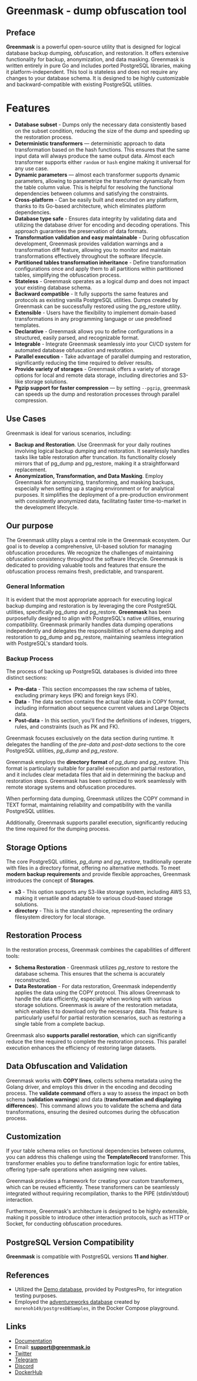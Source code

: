 # Greenmask - dump obfuscation tool

## Preface

**Greenmask** is a powerful open-source utility that is designed for logical database backup dumping,
obfuscation, and restoration. It offers extensive functionality for backup, anonymization, and data masking. Greenmask
is written entirely in pure Go and includes ported PostgreSQL libraries, making it platform-independent. This tool is
stateless and does not require any changes to your database schema. It is designed to be highly customizable and
backward-compatible with existing PostgreSQL utilities.

# Features

* **Database subset** - Dumps only the necessary data consistently based on the subset condition, reducing the size
  of the dump and speeding up the restoration process.
* **Deterministic transformers** — deterministic approach to data transformation based on the hash
  functions. This ensures that the same input data will always produce the same output data. Almost each transformer
  supports either `random` or `hash` engine making it universal for any use case.
* **Dynamic parameters** — almost each transformer supports dynamic parameters, allowing to parametrize the
  transformer dynamically from the table column value. This is helpful for resolving the functional dependencies
  between columns and satisfying the constraints.
* **Cross-platform** - Can be easily built and executed on any platform, thanks to its Go-based architecture,
  which eliminates platform dependencies.
* **Database type safe** - Ensures data integrity by validating data and utilizing the database driver for
  encoding and decoding operations. This approach guarantees the preservation of data formats.
* **Transformation validation and easy maintainable** - During obfuscation development, Greenmask provides validation
  warnings and a transformation diff feature, allowing you to monitor and maintain transformations effectively
  throughout the software lifecycle.
* **Partitioned tables transformation inheritance** - Define transformation configurations once and apply them to all
  partitions within partitioned tables, simplifying the obfuscation process.
* **Stateless** - Greenmask operates as a logical dump and does not impact your existing database schema.
* **Backward compatible** - It fully supports the same features and protocols as existing vanilla PostgreSQL utilities.
  Dumps created by Greenmask can be successfully restored using the pg_restore utility.
* **Extensible** - Users have the flexibility to implement domain-based transformations in any programming language or
  use predefined templates.
* **Declarative** - Greenmask allows you to define configurations in a structured, easily parsed, and recognizable
  format.
* **Integrable** - Integrate Greenmask seamlessly into your CI/CD system for automated database obfuscation and
  restoration.
* **Parallel execution** - Take advantage of parallel dumping and restoration, significantly reducing the time required
  to deliver results.
* **Provide variety of storages** - Greenmask offers a variety of storage options for local and remote data storage,
  including directories and S3-like storage solutions.
* **Pgzip support for faster compression** — by setting `--pgzip`, greenmask can speeds up the dump and restoration
processes through parallel compression.

## Use Cases

Greenmask is ideal for various scenarios, including:

* **Backup and Restoration**. Use Greenmask for your daily routines involving logical backup dumping and restoration. It
  seamlessly handles tasks like table restoration after truncation. Its functionality closely mirrors that of pg_dump
  and pg_restore, making it a straightforward replacement.
* **Anonymization, Transformation, and Data Masking**. Employ Greenmask for anonymizing, transforming, and masking
  backups, especially when setting up a staging environment or for analytical purposes. It simplifies the deployment of
  a pre-production environment with consistently anonymized data, facilitating faster time-to-market in the development
  lifecycle.

## Our purpose

The Greenmask utility plays a central role in the Greenmask ecosystem. Our goal is to develop a comprehensive, UI-based
solution for managing obfuscation procedures. We recognize the challenges of maintaining obfuscation consistency
throughout the software lifecycle. Greenmask is dedicated to providing valuable tools and features that ensure the
obfuscation process remains fresh, predictable, and transparent.

### General Information

It is evident that the most appropriate approach for executing logical backup dumping and restoration is by leveraging
the core PostgreSQL utilities, specifically pg_dump and pg_restore. **Greenmask** has been purposefully designed to
align with PostgreSQL's native utilities, ensuring compatibility. Greenmask primarily handles data dumping
operations independently and delegates the responsibilities of schema dumping and restoration to pg_dump and pg_restore,
maintaining seamless integration with PostgreSQL's standard tools.

### Backup Process

The process of backing up PostgreSQL databases is divided into three distinct sections:

* **Pre-data** - This section encompasses the raw schema of tables, excluding primary keys (PK) and foreign keys (FK).
* **Data** - The data section contains the actual table data in COPY format, including information about sequence
  current
  values and Large Objects data.
* **Post-data** - In this section, you'll find the definitions of indexes, triggers, rules, and constraints (such as PK
  and
  FK).

Greenmask focuses exclusively on the data section during runtime. It delegates the handling of the _pre-data_ and
_post-data_ sections to the core PostgreSQL utilities, _pg_dump_ and _pg_restore_.

Greenmask employs the **directory format** of _pg_dump_ and _pg_restore_. This format is particularly suitable for
parallel execution and partial restoration, and it includes clear metadata files that aid in determining the backup and
restoration steps. Greenmask has been optimized to work seamlessly with remote storage systems and obfuscation
procedures.

When performing data dumping, Greenmask utilizes the COPY command in TEXT format, maintaining reliability and
compatibility with the vanilla PostgreSQL utilities.

Additionally, Greenmask supports parallel execution, significantly reducing the time required for the dumping process.

## Storage Options

The core PostgreSQL utilities, _pg_dump_ and _pg_restore_, traditionally operate with files in a directory format,
offering no alternative methods. To meet **modern backup requirements** and provide flexible approaches,
Greenmask introduces the concept of **Storages**.

* **s3** - This option supports any S3-like storage system, including AWS S3, making it versatile and adaptable to
  various cloud-based storage solutions.
* **directory** - This is the standard choice, representing the ordinary filesystem directory for local storage.

## Restoration Process

In the restoration process, Greenmask combines the capabilities of different tools:

* **Schema Restoration** - Greenmask utilizes _pg_restore_ to restore the database schema. This ensures that the schema
  is accurately reconstructed.
* **Data Restoration** - For data restoration, Greenmask independently applies the data using the COPY protocol.
  This allows Greenmask to handle the data efficiently, especially when working with various storage solutions.
  Greenmask is aware of the restoration metadata, which enables it to download only the necessary data. This feature
  is particularly useful for partial restoration scenarios, such as restoring a single table from a complete backup.

Greenmask also **supports parallel restoration**, which can significantly reduce the time required to complete the
restoration process. This parallel execution enhances the efficiency of restoring large datasets.

## Data Obfuscation and Validation

Greenmask works with **COPY lines**, collects schema metadata using the Golang driver, and employs this driver in the
encoding and decoding process. The **validate command** offers a way to assess the impact on both schema
(**validation warnings**) and data (**transformation and displaying differences**). This command allows you to validate
the schema and data transformations, ensuring the desired outcomes during the obfuscation process.

## Customization

If your table schema relies on functional dependencies between columns, you can address this challenge using the
**TemplateRecord** transformer. This transformer enables you to define transformation logic for entire tables,
offering type-safe operations when assigning new values.

Greenmask provides a framework for creating your custom transformers, which can be reused efficiently. These
transformers can be seamlessly integrated without requiring recompilation, thanks to the PIPE (stdin/stdout)
interaction.

Furthermore, Greenmask's architecture is designed to be highly extensible, making it possible to introduce other
interaction protocols, such as HTTP or Socket, for conducting obfuscation procedures.

## PostgreSQL Version Compatibility

**Greenmask** is compatible with PostgreSQL versions **11 and higher**.

## References

* Utilized the  [Demo database](https://postgrespro.com/community/demodb), provided by PostgresPro, for integration
  testing purposes.
* Employed the [adventureworks database](https://github.com/morenoh149/postgresDBSamples) created
  by `morenoh149/postgresDBSamples`, in the Docker Compose playground.

## Links

* [Documentation](https://greenmask.io)
* Email: **support@greenmask.io**
* [Twitter](https://twitter.com/GreenmaskIO)
* [Telegram](https://t.me/greenmask_community)
* [Discord](https://discord.com/invite/rKBKvDECfd)
* [DockerHub](https://hub.docker.com/r/greenmask/greenmask)
